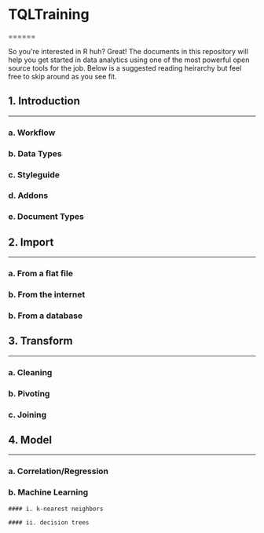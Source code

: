 # TQLTraining
======

So you're interested in R huh? Great! The documents in this repository will help you get started in data analytics using one of the most powerful open source tools for the job. Below is a suggested reading heirarchy but feel free to skip around as you see fit. 

## 1. Introduction
------

  ### a. Workflow
  
  ### b. Data Types
  
  ### c. Styleguide
  
  ### d. Addons
  
  ### e. Document Types
  

## 2. Import
------

  ### a. From a flat file
  
  ### b. From the internet
  
  ### b. From a database

## 3. Transform
------

  ### a. Cleaning
  
  ### b. Pivoting
  
  ### c. Joining

## 4. Model
------

  ### a. Correlation/Regression 
  
  ### b. Machine Learning
  
    #### i. k-nearest neighbors
    
    #### ii. decision trees